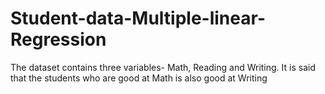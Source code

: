 # Student-data-Multiple-linear-Regression
The dataset contains three variables- Math, Reading and Writing. It is said that the students who are good at Math is also good at Writing
